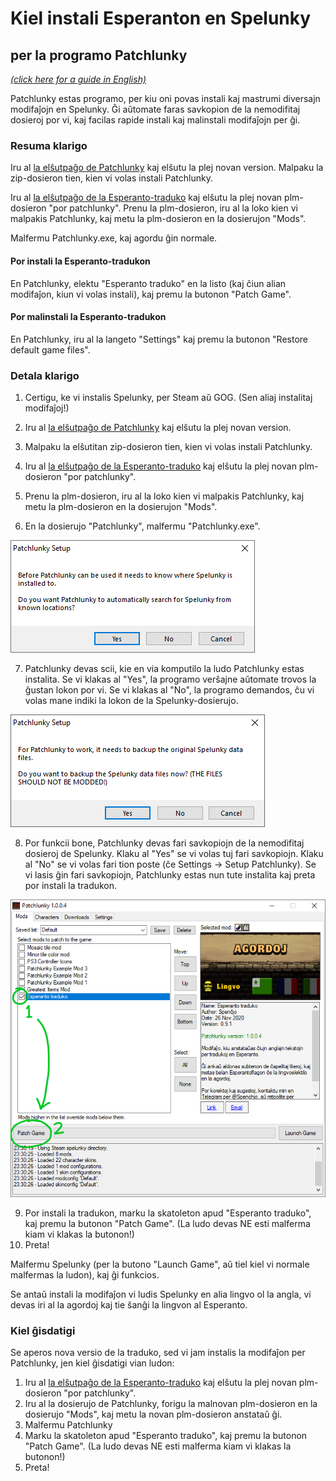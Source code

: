 # Kiel instali Esperanton en Spelunky
## per la programo Patchlunky

[*(click here for a guide in English)*](howtoinstall-patchlunky.md)

Patchlunky estas programo, per kiu oni povas instali kaj mastrumi diversajn modifaĵojn en Spelunky. Ĝi aŭtomate faras savkopion de la nemodifitaj dosieroj por vi, kaj facilas rapide instali kaj malinstali modifaĵojn per ĝi.

### Resuma klarigo

Iru al [la elŝutpaĝo de Patchlunky](https://github.com/Worst-vd-plas/Patchlunky/releases) kaj elŝutu la plej novan version. Malpaku la zip-dosieron tien, kien vi volas instali Patchlunky.

Iru al [la elŝutpaĝo de la Esperanto-traduko](https://github.com/Rajzin/Spelunky-Esperanto-traduko/releases/) kaj elŝutu la plej novan plm-dosieron "por patchlunky". Prenu la plm-dosieron, iru al la loko kien vi malpakis Patchlunky, kaj metu la plm-dosieron en la dosierujon "Mods".

Malfermu Patchlunky.exe, kaj agordu ĝin normale.

#### Por instali la Esperanto-tradukon
En Patchlunky, elektu "Esperanto traduko" en la listo (kaj ĉiun alian modifaĵon, kiun vi volas instali), kaj premu la butonon "Patch Game".

#### Por malinstali la Esperanto-tradukon
En Patchlunky, iru al la langeto "Settings" kaj premu la butonon "Restore default game files".


### Detala klarigo

1. Certigu, ke vi instalis Spelunky, per Steam aŭ GOG. (Sen aliaj instalitaj modifaĵoj!)
2. Iru al [la elŝutpaĝo de Patchlunky](https://github.com/Worst-vd-plas/Patchlunky/releases) kaj elŝutu la plej novan version.
3. Malpaku la elŝutitan zip-dosieron tien, kien vi volas instali Patchlunky.

4. Iru al [la elŝutpaĝo de la Esperanto-traduko](https://github.com/Rajzin/Spelunky-Esperanto-traduko/releases/) kaj elŝutu la plej novan plm-dosieron "por patchlunky".
5. Prenu la plm-dosieron, iru al la loko kien vi malpakis Patchlunky, kaj metu la plm-dosieron en la dosierujon "Mods".

6. En la dosierujo "Patchlunky", malfermu "Patchlunky.exe".

![](ekrankopio-pl-instalado1.png)

7. Patchlunky devas scii, kie en via komputilo la ludo Patchlunky estas instalita. Se vi klakas al "Yes", la programo verŝajne aŭtomate trovos la ĝustan lokon por vi. Se vi klakas al "No", la programo demandos, ĉu vi volas mane indiki la lokon de la Spelunky-dosierujo.

![](ekrankopio-pl-instalado2.png)

8. Por funkcii bone, Patchlunky devas fari savkopiojn de la nemodifitaj dosieroj de Spelunky. Klaku al "Yes" se vi volas tuj fari savkopiojn. Klaku al "No" se vi volas fari tion poste (ĉe Settings -> Setup Patchlunky). Se vi lasis ĝin fari savkopiojn, Patchlunky estas nun tute instalita kaj preta por instali la tradukon.

![](ekrankopio-patchlunky.png)

9. Por instali la tradukon, marku la skatoleton apud "Esperanto traduko", kaj premu la butonon "Patch Game". (La ludo devas NE esti malferma kiam vi klakas la butonon!)
10. Preta!

Malfermu Spelunky (per la butono "Launch Game", aŭ tiel kiel vi normale malfermas la ludon), kaj ĝi funkcios.

Se antaŭ instali la modifaĵon vi ludis Spelunky en alia lingvo ol la angla, vi devas iri al la agordoj kaj tie ŝanĝi la lingvon al Esperanto.

### Kiel ĝisdatigi

Se aperos nova versio de la traduko, sed vi jam instalis la modifaĵon per Patchlunky, jen kiel ĝisdatigi vian ludon:
1. Iru al [la elŝutpaĝo de la Esperanto-traduko](https://github.com/Rajzin/Spelunky-Esperanto-traduko/releases/) kaj elŝutu la plej novan plm-dosieron "por patchlunky".
2. Iru al la dosierujo de Patchlunky, forigu la malnovan plm-dosieron en la dosierujo "Mods", kaj metu la novan plm-dosieron anstataŭ ĝi.
3. Malfermu Patchlunky
4. Marku la skatoleton apud "Esperanto traduko", kaj premu la butonon "Patch Game". (La ludo devas NE esti malferma kiam vi klakas la butonon!)
5. Preta!